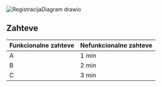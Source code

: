 
![RegistracijaDiagram drawio](https://user-images.githubusercontent.com/23051058/158082475-4356b152-a2f2-44c8-af76-28975238f2b1.png)

## **Zahteve**

| Funkcionalne zahteve  | Nefunkcionalne zahteve |
| ------------- | ------------- |
| A  | 1 min  |
| B  | 2 min  |
| C  | 3 min  |
